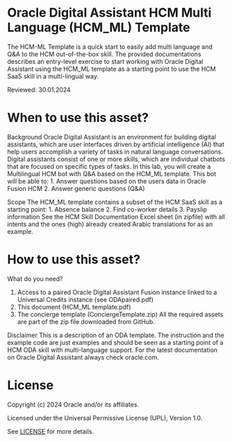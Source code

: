 # Oracle Digital Assistant HCM Multi Language (HCM_ML) Template
 
The HCM-ML Template is a quick start to easily add multi language and Q&A to the HCM out-of-the-box skill.
The provided documentations describes an entry-level exercise to start working with Oracle Digital Assistant using the HCM_ML template as a starting point to use the HCM SaaS skill in a multi-lingual way.

Reviewed: 30.01.2024

# When to use this asset?

Background
  Oracle Digital Assistant is an environment for building digital assistants, which are user interfaces driven by artificial intelligence (AI) that help users accomplish a variety of tasks in natural language conversations. Digital assistants consist of one or more skills, which are individual chatbots that are focused on specific types of tasks.
  In this lab, you will create a Multilingual HCM bot with Q&A based on the HCM_ML template. This bot will be able to:
    1. Answer questions based on the users data in Oracle Fusion HCM
    2. Answer generic questions (Q&A)

Scope
  The HCM_ML template contains a subset of the HCM SaaS skill as a starting point:
    1. Absence balance
    2. Find co-worker details
    3. Payslip information
  See the HCM Skill Documentation Excel sheet (in zipfile) with all intents and the ones (high) already created Arabic translations for as an example.

# How to use this asset?

What do you need?
  1. Access to a paired Oracle Digital Assistant Fusion instance linked to a Universal Credits instance (see ODApaired.pdf)
  2. This document (HCM_ML template.pdf)
  3. The concierge template (ConciergeTemplate.zip)
  All the required assets are part of the zip file downloaded from GitHub.

Disclaimer
  This is a description of an ODA template. The instruction and the example code are just examples and should be seen as a starting point of a HCM ODA skill with multi-language support. For the latest documentation on Oracle Digital Assistant always check oracle.com.
 
# License
 
Copyright (c) 2024 Oracle and/or its affiliates.
 
Licensed under the Universal Permissive License (UPL), Version 1.0.
 
See [LICENSE](https://github.com/oracle-devrel/technology-engineering/blob/main/LICENSE) for more details.

